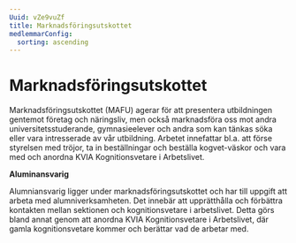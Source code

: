 ```yaml
---
Uuid: vZe9vuZf
title: Marknadsföringsutskottet
medlemmarConfig:
  sorting: ascending
---
```

# Marknadsföringsutskottet

Marknadsföringsutskottet (MAFU) agerar för att presentera utbildningen gentemot företag och näringsliv, men också marknadsföra oss mot andra universitetsstuderande, gymnasieelever och andra som kan tänkas söka eller vara intresserade av vår utbildning. Arbetet innefattar bl.a. att förse styrelsen med tröjor, ta in beställningar och beställa kogvet-väskor och vara med och anordna KVIA Kognitionsvetare i Arbetslivet.

**Aluminansvarig**

Alumniansvarig ligger under marknadsföringsutskottet och har till uppgift att arbeta med alumniverksamheten. Det innebär att upprätthålla och förbättra kontakten mellan sektionen och kognitionsvetare i arbetslivet. Detta görs bland annat genom att anordna KVIA Kognitionsvetare i Arbetslivet, där gamla kognitionsvetare kommer och berättar vad de arbetar med.
